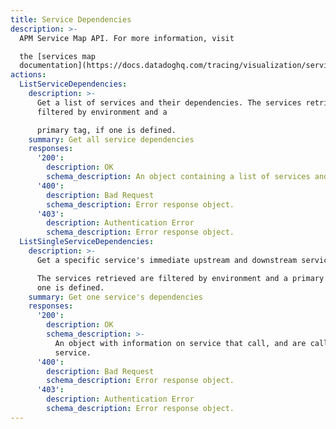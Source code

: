 ```yaml
---
title: Service Dependencies
description: >-
  APM Service Map API. For more information, visit

  the [services map
  documentation](https://docs.datadoghq.com/tracing/visualization/services_map/).
actions:
  ListServiceDependencies:
    description: >-
      Get a list of services and their dependencies. The services retrieved are
      filtered by environment and a

      primary tag, if one is defined.
    summary: Get all service dependencies
    responses:
      '200':
        description: OK
        schema_description: An object containing a list of services and their dependencies.
      '400':
        description: Bad Request
        schema_description: Error response object.
      '403':
        description: Authentication Error
        schema_description: Error response object.
  ListSingleServiceDependencies:
    description: >-
      Get a specific service's immediate upstream and downstream services.

      The services retrieved are filtered by environment and a primary tag, if
      one is defined.
    summary: Get one service's dependencies
    responses:
      '200':
        description: OK
        schema_description: >-
          An object with information on service that call, and are called by a
          service.
      '400':
        description: Bad Request
        schema_description: Error response object.
      '403':
        description: Authentication Error
        schema_description: Error response object.
---
```

